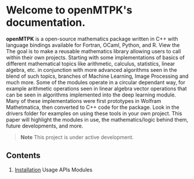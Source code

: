 Welcome to openMTPK's documentation.
===================================
**openMTPK** is a open-source mathematics package written in C++ with language bindings available
for Fortran, OCaml, Python, and R. View the 
The goal is to make a reusable mathematics library allowing users to call within their own projects. 
Starting with some implementations of basics of different mathematical topics like arithmetic, 
calculus, statistics, linear algebra, etc. in conjunction with more advanced algorithms seen in 
the blend of such topics, branches of Machine Learning, Image Processing and much more. Some of 
the modules operate in a circular dependant way, for example arithmetic operations seen in linear 
algebra vector operations that can be seen in algorithms implemented into the deep learning module. 
Many of these implementations were first prototypes in Wolfram Mathetmatica, then converted to C++ 
code for the package. Look in the drivers folder for examples on using these tools in your 
own project. This paper will highlight the modules in use, the mathematics/logic behind 
them, future developments, and more.

> **Note**
> This project is under active development.

Contents
--------

1. [Installation](Installation.md)
   Usage
   APIs
   Modules
   
